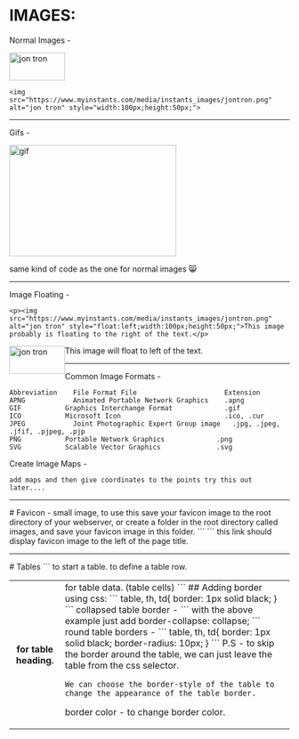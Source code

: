 # IMAGES:
Normal Images - 

<img src="https://www.myinstants.com/media/instants_images/jontron.png" alt="jon tron" style="width:100px;height:50px;">

```
<img src="https://www.myinstants.com/media/instants_images/jontron.png" alt="jon tron" style="width:100px;height:50px;">
```

<hr>

Gifs -

<img src="https://i0.wp.com/www.printmag.com/wp-content/uploads/2021/02/4cbe8d_f1ed2800a49649848102c68fc5a66e53mv2.gif?fit=476%2C280&ssl=1" alt="gif" style="width:300px;height:200px;">

same kind of code as the one for normal images 😸

<hr>

Image Floating - 

```
<p><img src="https://www.myinstants.com/media/instants_images/jontron.png" alt="jon tron" style="float:left;width:100px;height:50px;">This image probably is floating to the right of the text.</p>
```

<p><img src="https://www.myinstants.com/media/instants_images/jontron.png" alt="jon tron" style="float:left;width:100px;height:50px;">This image will float to left of the text.</p>
<hr>

Common Image  Formats - 

```
Abbreviation	File Format	File                      Extension
APNG	        Animated Portable Network Graphics	  .apng
GIF	          Graphics Interchange Format	          .gif
ICO	          Microsoft Icon	                      .ico, .cur
JPEG	        Joint Photographic Expert Group image	.jpg, .jpeg, .jfif, .pjpeg, .pjp
PNG	          Portable Network Graphics	            .png
SVG	          Scalable Vector Graphics	            .svg
```

Create Image Maps - 

`add maps and then give coordinates to the points try this out later....`

<hr>
# Favicon -
small image, to use this save your favicon image to the root directory of your webserver, or create a folder in the root directory called images, and save your favicon image in this folder. 
``` 
 <link rel="icon" type="image/x-icon" href="/images/favicon.ico">
 ``` 
 this link should display favicon image to the left of the page title.
 <hr>
 # Tables
 ```
 <table> to start a table.
 <tr> to define a table row.
 <th> for table heading.
 <td> for table data. (table cells)
 ```
 ## Adding border using css:
 ```
 table, th, td{
  border: 1px solid black;
  }
  ```
  collapsed table border - 
  ``` 
  with the above example just add border-collapse: collapse;
  ```
  round table borders - 
  ``` 
  table, th, td{
    border: 1px solid black; 
    border-radius: 10px;
   }
   ```
   P.S - to skip the border around the table, we can just leave the table from the css selector.
   
`We can choose the border-style of the table to change the appearance of the table border.`
 
border color - to change border color.
